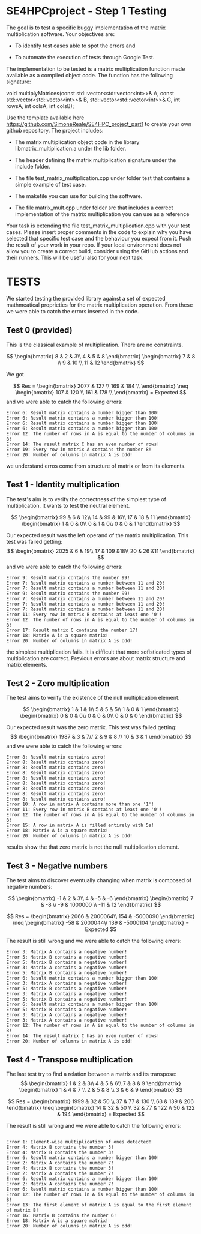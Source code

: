 # SE4HPCproject - Step 1 Testing

The goal is to test a specific buggy implementation of the matrix
multiplication software. Your objectives are:

-   To identify test cases able to spot the errors and

-   To automate the execution of tests through Google Test.

The implementation to be tested is a matrix multiplication function made
available as a compiled object code. The function has the following
signature:

void multiplyMatrices(const std::vector\<std::vector\<int\>\>& A,
const std::vector\<std::vector\<int\>\>& B,
std::vector\<std::vector\<int\>\>& C, int rowsA, int colsA, int colsB);

Use the template available here
<https://github.com/SimoneReale/SE4HPC_project_part1> to create your own
github repository. The project includes:

-   The matrix multiplication object code in the library
    libmatrix_multiplication.a under the lib folder.

-   The header defining the matrix multiplication signature under the
    include folder.

-   The file test_matrix_multiplication.cpp under folder test that
    contains a simple example of test case.

-   The makefile you can use for building the software.

-   The file matrix_mult.cpp under folder src that includes a correct
    implementation of the matrix multiplication you can use as a
    reference

Your task is extending the file test_matrix_multiplication.cpp with your
test cases. Please insert proper comments in the code to explain why you
have selected that specific test case and the behaviour you expect from
it. Push the result of your work in your repo. If your local environment
does not allow you to create a correct build, consider using the GitHub
actions and their runners. This will be useful also for your next task.


# TESTS

We started testing the provided library against a set of expected mathmeatical proprieties for the matrix multiplication operation. From these we were able to catch the errors inserted in the code.

## Test 0 (provided)
This is the classical example of multiplication. There are no constraints.

$$
\begin{bmatrix} 
8 & 2 & 3\\
4 & 5 & 8
\end{bmatrix}
\begin{bmatrix}
7 & 8 \\
9 & 10 \\
11 & 12 
\end{bmatrix}
$$

We got

$$
Res = 
\begin{bmatrix}
2077 & 127 \\
169 & 184 \\
\end{bmatrix}
\neq
\begin{bmatrix}
107 & 120 \\
161 & 178 \\
\end{bmatrix} = Expected
$$
and we were able to catch the following errors:

```
Error 6: Result matrix contains a number bigger than 100!
Error 6: Result matrix contains a number bigger than 100!
Error 6: Result matrix contains a number bigger than 100!
Error 6: Result matrix contains a number bigger than 100!
Error 12: The number of rows in A is equal to the number of columns in B!
Error 14: The result matrix C has an even number of rows!
Error 19: Every row in matrix A contains the number 8!
Error 20: Number of columns in matrix A is odd!
```
we understand erros come from structure of matrix or from its elements.

## Test 1 - Identity multiplication
The test's aim is to verify the correctness of the simplest type of multiplication. It wants to test the neutral element.

$$
\begin{bmatrix} 
99 & 6 & 12\\
14 & 99 & 16\\
17 & 18 & 11
\end{bmatrix}
\begin{bmatrix}
1 & 0 & 0\\
0 & 1 & 0\\
0 & 0 & 1
\end{bmatrix}
$$

Our expected result was the left operand of the matrix multiplication. This test was failed getting:
$$
\begin{bmatrix}
2025 & 6 & 19\\
17 & 109 &18\\ 
20 & 26 &11 
\end{bmatrix}
$$
and we were able to catch the following errors:

```
Error 9: Result matrix contains the number 99!
Error 7: Result matrix contains a number between 11 and 20!
Error 7: Result matrix contains a number between 11 and 20!
Error 9: Result matrix contains the number 99!
Error 7: Result matrix contains a number between 11 and 20!
Error 7: Result matrix contains a number between 11 and 20!
Error 7: Result matrix contains a number between 11 and 20!
Error 11: Every row in matrix B contains at least one '0'!
Error 12: The number of rows in A is equal to the number of columns in B!
Error 17: Result matrix C contains the number 17!
Error 18: Matrix A is a square matrix!
Error 20: Number of columns in matrix A is odd!

```
the simplest multiplication fails. It is difficult that more sofisticated types of multiplication are correct. Previous errors are about matrix structure and matrix elements.

## Test 2 - Zero multiplication
The test aims to verify the existence of the null multiplication element.

$$
\begin{bmatrix} 
1 & 1 & 1\\
5 & 5 & 5\\
1 & 0 & 1
\end{bmatrix}
\begin{bmatrix}
0 & 0 & 0\\
0 & 0 & 0\\
0 & 0 & 0
\end{bmatrix}
$$

Our expected result was the zero matrix. This test was failed getting:
$$
\begin{bmatrix}
1987 & 3 & 7//
2 & 9 & 8 //
10 & 3 & 1
\end{bmatrix}
$$
and we were able to catch the following errors:

```
Error 8: Result matrix contains zero!
Error 8: Result matrix contains zero!
Error 8: Result matrix contains zero!
Error 8: Result matrix contains zero!
Error 8: Result matrix contains zero!
Error 8: Result matrix contains zero!
Error 8: Result matrix contains zero!
Error 8: Result matrix contains zero!
Error 8: Result matrix contains zero!
Error 10: A row in matrix A contains more than one '1'!
Error 11: Every row in matrix B contains at least one '0'!
Error 12: The number of rows in A is equal to the number of columns in B!
Error 15: A row in matrix A is filled entirely with 5s!
Error 18: Matrix A is a square matrix!
Error 20: Number of columns in matrix A is odd!
```

results show the that zero matrix is not the null multiplication element.


## Test 3 - Negative numbers
The test aims to discover eventually changing when matrix is composed of negative numbers:

$$
\begin{bmatrix} 
-1 & 2 & 3\\
4 & -5 & -6
\end{bmatrix}
\begin{bmatrix}
7 & -8 \\
-9 & 1000000 \\
-11 & 12 
\end{bmatrix}
$$


$$
Res = 
\begin{bmatrix}
2066 & 2000064\\
154 & -5000090
\end{bmatrix}
\neq
\begin{bmatrix}
-58 & 2000044\\
139 & -5000104
\end{bmatrix} = Expected
$$

The result is still wrong and we were able to catch the following errors:

```
Error 3: Matrix A contains a negative number!
Error 5: Matrix B contains a negative number!
Error 5: Matrix B contains a negative number!
Error 3: Matrix A contains a negative number!
Error 5: Matrix B contains a negative number!
Error 6: Result matrix contains a number bigger than 100!
Error 3: Matrix A contains a negative number!
Error 5: Matrix B contains a negative number!
Error 3: Matrix A contains a negative number!
Error 5: Matrix B contains a negative number!
Error 6: Result matrix contains a number bigger than 100!
Error 5: Matrix B contains a negative number!
Error 3: Matrix A contains a negative number!
Error 3: Matrix A contains a negative number!
Error 12: The number of rows in A is equal to the number of columns in B!
Error 14: The result matrix C has an even number of rows!
Error 20: Number of columns in matrix A is odd!
```

## Test 4 - Transpose multiplication 
The last test try to find a relation between a matrix and its transpose:
$$
\begin{bmatrix} 
1 & 2 & 3\\
4 & 5 & 6\\
7 & 8 & 9
\end{bmatrix}
\begin{bmatrix}
1 & 4 & 7 \\
2 & 5 & 8 \\
3 & 6 & 9 
\end{bmatrix}
$$


$$
Res = 
\begin{bmatrix}
1999 & 32 & 50 \\
37 & 77 & 130 \\
63 & 139 & 206
\end{bmatrix}
\neq
\begin{bmatrix}
14 & 32 & 50 \\
32 & 77 & 122 \\
50 & 122 & 194
\end{bmatrix} = Expected
$$

The result is still wrong and we were able to catch the following errors:

```

Error 1: Element-wise multiplication of ones detected!
Error 4: Matrix B contains the number 3!
Error 4: Matrix B contains the number 3!
Error 6: Result matrix contains a number bigger than 100!
Error 2: Matrix A contains the number 7!
Error 4: Matrix B contains the number 3!
Error 2: Matrix A contains the number 7!
Error 6: Result matrix contains a number bigger than 100!
Error 2: Matrix A contains the number 7!
Error 6: Result matrix contains a number bigger than 100!
Error 12: The number of rows in A is equal to the number of columns in B!
Error 13: The first element of matrix A is equal to the first element of matrix B!
Error 16: Matrix B contains the number 6!
Error 18: Matrix A is a square matrix!
Error 20: Number of columns in matrix A is odd!
```
